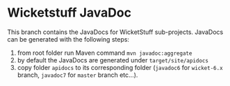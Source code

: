 # Wicketstuff JavaDoc
This branch contains the JavaDocs for WicketStuff sub-projects. JavaDocs can be generated with the following steps:

1. from root folder run Maven command `mvn javadoc:aggregate`
2. by default the JavaDocs are generated under `target/site/apidocs`
3. copy folder `apidocs` to its corresponding folder (`javadoc6` for `wicket-6.x` branch, `javadoc7` for `master` branch etc...).
